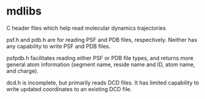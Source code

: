 # mdlibs
C header files which help read molecular dynamics trajectories

psf.h and pdb.h are for reading PSF and PDB files, respectively. Neither has any
capability to write PSF and PDB files.

psfpdb.h facilitates reading either PSF or PDB file types, and returns more
general atom information (segment name, reside name and ID, atom name, and
charge).

dcd.h is incomplete, but primarily reads DCD files. It has limited capability to
write updated coordinates to an existing DCD file.
